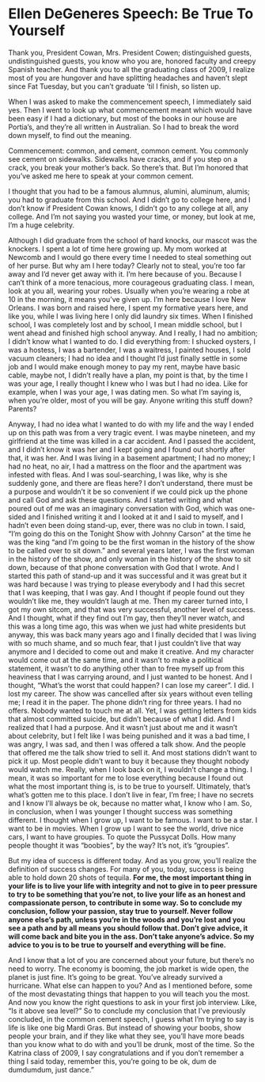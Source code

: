 # Ellen DeGeneres Speech: Be True To Yourself
Thank you, President Cowan, Mrs. President Cowen; distinguished guests, undistinguished guests, you know who you are, honored faculty and creepy Spanish teacher. And thank you to all the graduating class of 2009, I realize most of you are hungover and have splitting headaches and haven’t slept since Fat Tuesday, but you can’t graduate ’til I finish, so listen up.

When I was asked to make the commencement speech, I immediately said yes. Then I went to look up what commencement meant which would have been easy if I had a dictionary, but most of the books in our house are Portia’s, and they’re all written in Australian. So I had to break the word down myself, to find out the meaning.

Commencement: common, and cement, common cement. You commonly see cement on sidewalks. Sidewalks have cracks, and if you step on a crack, you break your mother’s back. So there’s that. But I’m honored that you’ve asked me here to speak at your common cement.

I thought that you had to be a famous alumnus, alumini, aluminum, alumis; you had to graduate from this school. And I didn’t go to college here, and I don’t know if President Cowan knows, I didn’t go to any college at all, any college. And I’m not saying you wasted your time, or money, but look at me, I’m a huge celebrity.

Although I did graduate from the school of hard knocks, our mascot was the knockers. I spent a lot of time here growing up. My mom worked at Newcomb and I would go there every time I needed to steal something out of her purse. But why am I here today? Clearly not to steal, you’re too far away and I’d never get away with it. I’m here because of you. Because I can’t think of a more tenacious, more courageous graduating class. I mean, look at you all, wearing your robes. Usually when you’re wearing a robe at 10 in the morning, it means you’ve given up. I’m here because I love New Orleans. I was born and raised here, I spent my formative years here, and like you, while I was living here I only did laundry six times. When I finished school, I was completely lost and by school, I mean middle school, but I went ahead and finished high school anyway. And I really, I had no ambition; I didn’t know what I wanted to do. I did everything from: I shucked oysters, I was a hostess, I was a bartender, I was a waitress, I painted houses, I sold vacuum cleaners; I had no idea and I thought I’d just finally settle in some job and I would make enough money to pay my rent, maybe have basic cable, maybe not, I didn’t really have a plan, my point is that, by the time I was your age, I really thought I knew who I was but I had no idea. Like for example, when I was your age, I was dating men. So what I’m saying is, when you’re older, most of you will be gay. Anyone writing this stuff down? Parents?

Anyway, I had no idea what I wanted to do with my life and the way I ended up on this path was from a very tragic event. I was maybe nineteen, and my girlfriend at the time was killed in a car accident. And I passed the accident, and I didn’t know it was her and I kept going and I found out shortly after that, it was her. And I was living in a basement apartment; I had no money; I had no heat, no air, I had a mattress on the floor and the apartment was infested with fleas. And I was soul-searching, I was like, why is she suddenly gone, and there are fleas here? I don’t understand, there must be a purpose and wouldn’t it be so convenient if we could pick up the phone and call God and ask these questions. And I started writing and what poured out of me was an imaginary conversation with God, which was one-sided and I finished writing it and I looked at it and I said to myself, and I hadn’t even been doing stand-up, ever, there was no club in town. I said, “I’m going do this on the Tonight Show with Johnny Carson” at the time he was the king “and I’m going to be the first woman in the history of the show to be called over to sit down.” and several years later, I was the first woman in the history of the show, and only woman in the history of the show to sit down, because of that phone conversation with God that I wrote. And I started this path of stand-up and it was successful and it was great but it was hard because I was trying to please everybody and I had this secret that I was keeping, that I was gay. And I thought if people found out they wouldn’t like me, they wouldn’t laugh at me. Then my career turned into, I got my own sitcom, and that was very successful, another level of success. And I thought, what if they find out I’m gay, then they’ll never watch, and this was a long time ago, this was when we just had white presidents but anyway, this was back many years ago and I finally decided that I was living with so much shame, and so much fear, that I just couldn’t live that way anymore and I decided to come out and make it creative. And my character would come out at the same time, and it wasn’t to make a political statement, it wasn’t to do anything other than to free myself up from this heaviness that I was carrying around, and I just wanted to be honest. And I thought, “What’s the worst that could happen? I can lose my career”. I did. I lost my career. The show was cancelled after six years without even telling me; I read it in the paper. The phone didn’t ring for three years. I had no offers. Nobody wanted to touch me at all. Yet, I was getting letters from kids that almost committed suicide, but didn’t because of what I did. And I realized that I had a purpose. And it wasn’t just about me and it wasn’t about celebrity, but I felt like I was being punished and it was a bad time, I was angry, I was sad, and then I was offered a talk show. And the people that offered me the talk show tried to sell it. And most stations didn’t want to pick it up. Most people didn’t want to buy it because they thought nobody would watch me. Really, when I look back on it, I wouldn’t change a thing. I mean, it was so important for me to lose everything because I found out what the most important thing is, is to be true to yourself. Ultimately, that’s what’s gotten me to this place. I don’t live in fear, I’m free; I have no secrets and I know I’ll always be ok, because no matter what, I know who I am. So, in conclusion, when I was younger I thought success was something different. I thought when I grow up, I want to be famous. I want to be a star. I want to be in movies. When I grow up I want to see the world, drive nice cars, I want to have groupies. To quote the Pussycat Dolls. How many people thought it was “boobies”, by the way? It’s not, it’s “groupies”.

But my idea of success is different today. And as you grow, you’ll realize the definition of success changes. For many of you, today, success is being able to hold down 20 shots of tequila. **For me, the most important thing in your life is to live your life with integrity and not to give in to peer pressure to try to be something that you’re not, to live your life as an honest and compassionate person, to contribute in some way. So to conclude my conclusion, follow your passion, stay true to yourself. Never follow anyone else’s path, unless you’re in the woods and you’re lost and you see a path and by all means you should follow that. Don’t give advice, it will come back and bite you in the ass. Don’t take anyone’s advice. So my advice to you is to be true to yourself and everything will be fine.**

And I know that a lot of you are concerned about your future, but there’s no need to worry. The economy is booming, the job market is wide open, the planet is just fine. It’s going to be great. You’ve already survived a hurricane. What else can happen to you? And as I mentioned before, some of the most devastating things that happen to you will teach you the most. And now you know the right questions to ask in your first job interview. Like, “Is it above sea level?” So to conclude my conclusion that I’ve previously concluded, in the common cement speech, I guess what I’m trying to say is life is like one big Mardi Gras. But instead of showing your boobs, show people your brain, and if they like what they see, you’ll have more beads than you know what to do with and you’ll be drunk, most of the time. So the Katrina class of 2009, I say congratulations and if you don’t remember a thing I said today, remember this, you’re going to be ok, dum de dumdumdum, just dance.”